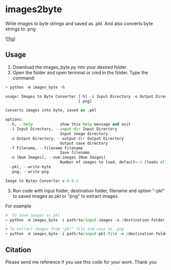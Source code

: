 # images2byte
Write images to byte strings and saved as .pkl. And also converts byte strings to .png

![[fig](https://github.com/mcekwonu/images2byte/Figures/images2byte.png?raw=true)]

## Usage
1. Download the images_byte.py into your desired folder
2. Open the folder and open terminal or cmd in the folder. Type the command:

```python
> python -m images_byte -h

usage: Images to Byte Converter [-h] -i Input Directory -o Output Directory -f Filename [-n [Num Images]] [-pkl]
                                [-png]

Converts images into byte, saved as .pkl

options:
  -h, --help            show this help message and exit
  -i Input Directory, --input-dir Input Directory
                        Input image directory
  -o Output Directory, --output-dir Output Directory
                        Output save directory
  -f Filename, --filename Filename
                        Save filename
  -n [Num Images], --num-images [Num Images]
                        Number of images to load, default=-1 (loads all images)
  -pkl, --write-byte
  -png, --write-png

Image to Bytes Converter v.0.0.1
```

3. Run code with input folder, destination folder, filename and option "-pkl" to saved images as pkl or "png" to extract images.

For example

```python
#  To save images as pkl
> python -m images_byte -i path/to/input-images -o /destination-folder -f output-filename -pkl
```

```python
# To extract images from "pkl" file and save as .png
> python -m images_byte -i path/to/input-pkl-file -o /destination-folder -f output-filename -png
```

## Citation
Please send me reference if you use this code for your work. Thank you
